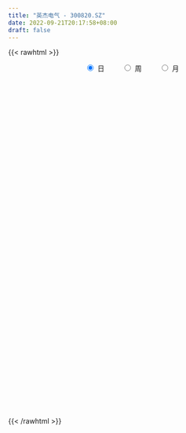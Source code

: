```yaml
---
title: "英杰电气 - 300820.SZ"
date: 2022-09-21T20:17:58+08:00
draft: false
---
```

{{< rawhtml >}}
    <div style="text-align: center">
        <label style="padding: 1rem;"><input style="margin-right: .5rem" type="radio" name="period" value="D" checked onclick="period_change(this)">日</label>
        <label style="padding: 1rem;"><input style="margin-right: .5rem" type="radio" name="period" value="W" onclick="period_change(this)">周</label>
        <label style="padding: 1rem;"><input style="margin-right: .5rem" type="radio" name="period" value="M" onclick="period_change(this)">月</label>
    </div>
    <div id="chart" style="height: 700px;"></div> 
    <script type="text/javascript">
        const D_v = [42397.54,56001.04,32468.0,33129.5,30932.23,22164.49,28619.79,25545.5,13118.07,13555.0,11195.0,29497.0,23195.5,14439.13,12225.5,12562.5,12390.56,13325.0,8612.5,6862.0,6299.5,11462.0,18413.8,26319.69,26952.18,60212.99,74915.35,35826.8,32101.0,28141.5,26843.0,62420.01,57124.49,85332.89,68230.4,43402.5,37726.5,32091.0,38405.96,41616.11,71671.41,81206.53,51210.29,39889.22,29030.0,30367.0,21993.5,23741.02,21369.5,18164.5,16641.5,13597.5,21249.0,17859.94,12138.29,21449.5,22558.5,14994.0,10345.0,12755.8,9080.5,9260.5,9478.0,17654.5,10825.72,14000.5,14320.5,10995.5,10247.0,11368.5,13366.0,12486.15,10373.45,10356.0,14413.5,20590.0,16975.0,22916.5,18643.0,13839.5,11492.5,14226.65,13317.15,29235.0,14692.5,26009.0,24220.5,24657.56,13807.5,24186.0,16948.5,14674.99,12908.99,10827.5,17354.0,11950.5,12696.0,10441.5,6899.0,7261.0,7788.0,9453.0,6291.3,6095.5,15019.0,12469.0,7319.5,5925.0,7469.5,11496.5,8350.0,7659.5,10005.5,6903.67,8196.5,6476.5,5204.5,14645.0,8737.0,5838.0,6727.0,6484.0,5805.5,7497.0,4946.74,5420.65,7679.0,6894.0,11083.5,10848.7,27864.1,68988.33,48535.13,33609.59,23466.44,31764.5,18580.5,14236.0,20389.5,33502.25,21491.5,14198.0,19106.5,20950.5,13954.75,13287.5,9490.0,12010.0,6435.0,6148.0,7434.5,8266.61,16798.89,10654.5,16829.11,34503.22,21548.81,13183.7,16350.0,9226.11,10858.0,4998.5,6457.0,9493.5,4922.5,4252.0,6785.5,10796.24,8439.74,5561.0,14077.5,22694.53,17132.89,9528.5,9606.5,7710.5,10888.64,10370.89,11625.11,18723.62,11507.88,8321.5,10920.0,7730.0,12112.0,9227.5,7557.5,10457.24,7711.0,6601.0,5352.57,27426.82,59451.15,49576.72,71097.22,45896.47,45752.62,44612.39,72807.99,46413.09,41302.37,45922.71,33795.12,76374.03,84039.61,50917.78,36860.38,44333.73,54745.29,48020.35,38618.28,45076.69,30291.79,22683.5,45615.5,31735.66,55427.48,52594.45,35777.0,31454.52,40222.81,35393.91,30252.91,28349.22,28780.87,16129.37,25893.99,27384.0,36160.55,34563.06,29233.96,27217.77,16577.27,17655.2,17386.12,24841.63,18402.5,41900.73,36914.18,35976.0,55159.76,60294.74,51637.56,30637.82,46472.97,37226.84,36952.35,34937.34,30804.15,28091.0,17418.66,21479.65,22771.0,17521.5,32761.79,32316.53,22826.82,24366.03,16064.16,29694.92,22839.23,19855.39,21328.38,17445.79,14288.19,20587.08,15508.5,17741.0,31871.2,14607.5,17003.5,13659.17,25140.45,21147.9,11807.25,17332.55,38528.35,34391.19,74619.25,74747.77,55605.91,41117.93,38640.75,37530.31,35397.32,33354.84,39189.54,25528.51,33997.91,26546.57,36828.75,59582.32,44045.0,29209.5,25417.0,25149.0,15100.5,20263.48,13399.49,34559.67,25584.88,15809.5,15037.0,11236.5,19795.0,14020.97,14712.02,12145.5,10569.5,15124.0,10395.47,9471.5,12794.0,7771.61,7387.5,9076.6,8794.0,9942.0,16964.0,11737.5,8211.96,7270.0,15112.99,9740.46,12569.0,12406.0,10034.5,13897.0,15628.0,15018.03,8567.0,9402.5,10030.69,13195.0,18167.74,7144.0,21478.65,18110.21,11567.5,16829.58,9244.0,10252.5,9983.5,9318.0,11361.5,12698.41,6825.36,10053.38,17483.0,9377.0,10136.91,13829.5,18283.89,13971.07,7188.31,9243.5,11164.64,12807.05,11823.11,14417.0,12823.04,7780.0,9024.5,6773.8,6601.5,9321.79,9479.5,7469.5,9942.0,8366.5,10660.5,17468.5,34615.0,16070.9,33881.67,23587.6,16662.71,14226.01,12292.09,10789.26,9744.81,29851.67,22288.77,15591.02,11347.27,10297.71,12911.94,9908.44,10379.94,10514.94,18590.94,18583.79,24819.0,14056.0,11850.99,12781.0,15454.8,16924.57,28100.13,23772.6,27835.0,19830.24,15187.41,18294.98,14596.82,17190.31,18461.12,12379.87,12493.35,7175.08,10300.6,7886.83,11668.21,9205.0,7753.03,10496.37,22136.98,29925.29,13159.9,17796.12,19985.17,13438.03,25648.62,29170.75,24191.57,21176.54,16444.59,15791.49,20784.83,18176.05,21537.75,20675.61,16534.69,19934.65,21018.39,13684.5,20029.25,17522.27,20565.5,27147.65,18341.0,20484.5,25536.0,24672.0,15633.04,26586.58,38001.08,35336.0,25378.0,18438.61,24375.25,30615.61,26519.73,20172.0,23048.53,19971.79,17597.73,16914.56,18803.25,14853.68,20362.5,19256.0,31035.0,26693.0,19859.0,21040.5,15105.5,18362.25,28508.7,59870.56,43548.8,32510.3,19489.06,24763.84,22238.2,35262.4,30453.77,38997.17,33551.5,27615.18,28902.22,29451.77,26893.02,51090.54,28825.5,35827.83,25515.73,26784.49,31603.63,26276.33,32085.35,33733.0,21070.95,27511.91,30556.75,38968.11,27912.47,27859.87,20974.39,19421.67]
const D_histogram = [0.0,0.1365698006,0.0194165697,0.0964998609,0.0728096548,-0.0072239056,-0.3404459028,-0.768806973,-0.9135033901,-0.8943495496,-0.8569788838,-0.560583533,-0.3726433872,-0.2253075977,-0.1859367394,-0.2414033718,-0.1428943325,-0.193945416,-0.2143661027,-0.2689123711,-0.2513926759,-0.1565018588,0.0856506598,0.369562288,0.5139507833,0.9865358649,1.25681455,1.228181592,1.0038783768,0.9095484375,0.6340736345,0.8872985678,0.8631011774,1.2527209944,1.1809066355,1.0206966644,0.6362937346,0.2755760698,0.2185720872,0.2293374087,0.4563525735,0.5277233066,0.2611077858,0.2146742123,0.0299462421,-0.3377838067,-0.4951206855,-0.4958946227,-0.5952018839,-0.7165203023,-0.7204739896,-0.7192158027,-0.579100538,-0.5819775334,-0.5319650088,-0.6869751739,-0.9461198817,-1.1099268144,-1.1926502725,-1.1287908353,-1.0019107258,-0.8954195551,-0.7950385509,-0.5577094449,-0.3873891867,-0.4381456462,-0.342373452,-0.3153534111,-0.1764084691,-0.0092925354,0.0742055037,0.1071289983,0.0444801416,0.1063533293,0.127278655,0.2526160076,0.2339486475,0.3883960558,0.4336830649,0.3452848454,0.2260819224,0.1367007472,0.165473525,-0.066072581,-0.1664188239,-0.5177637111,-0.8862161337,-1.2134239986,-1.3506342379,-1.2723326441,-1.1105731583,-0.8877742986,-0.7104016992,-0.528975287,-0.2626919715,-0.0874084871,-0.0426072025,-0.0684393705,-0.0400302171,-0.0224176834,-0.000957266,0.0109431187,0.0787439914,0.1159453657,-0.0418308988,-0.2202753471,-0.330980201,-0.4143674928,-0.3904394462,-0.2096297758,0.0011592768,0.2139426829,0.3780434364,0.4472835854,0.5334662455,0.5339133459,0.5361804448,0.7156604803,0.7596871967,0.77603992,0.6990308186,0.6833725473,0.6231062896,0.4772692543,0.3194550538,0.2688922519,0.2524905595,0.1939670516,0.2495143685,0.3392551309,0.8610412603,1.1756715008,1.454244678,1.3361976384,1.1724487746,0.8091917021,0.5537886777,0.3481186312,0.2263662175,0.2536993613,0.2403627993,0.1474415286,0.1706318313,0.1954327867,0.0829279295,-0.086954511,-0.1701009623,-0.346022647,-0.4181972498,-0.4410301758,-0.3962730196,-0.3003839409,-0.1889137479,-0.1886004651,-0.0437555704,0.1267497602,0.1834961107,0.1406586853,-0.0207449766,-0.1496761276,-0.3085901092,-0.3643056103,-0.3388237457,-0.4097931256,-0.4280719149,-0.3903315669,-0.2777249709,-0.1317599899,-0.064135473,-0.0419921096,0.0654512597,0.2524863163,0.3048055244,0.3324295628,0.2919534209,0.2498167622,0.2733728313,0.1990379321,0.2276104938,0.2408093174,0.1697411089,0.0759980148,0.0768064866,0.0734811221,0.1147966631,0.0731747565,0.0505074506,-0.0759926628,-0.2122671961,-0.2640776474,-0.266011539,0.0716250423,0.5008504865,0.7736631708,1.431428872,1.5307490794,1.5719322507,1.6079488575,1.5987982027,1.3979909551,1.1303461297,1.0205250102,0.8381953547,1.1847672134,1.5924490354,1.7875180004,1.7967347948,1.9337736564,1.4264943437,0.8392912291,0.3291418692,0.0604832807,-0.2228337092,-0.3595796128,-0.1769368346,-0.2793583519,0.384949184,0.7519267303,0.5452788465,0.353720716,0.5918418981,0.7006256031,0.4287586937,-0.2222187313,-0.4571521501,-0.7025864864,-0.977149429,-1.218887915,-1.5841464041,-1.8789841734,-1.8080875818,-1.6562464542,-1.6167616845,-1.7462783654,-1.7092998598,-1.5691989142,-1.5903160925,-0.8800349183,-0.5321512032,-0.4105660078,0.1323571104,0.84423371,1.5359731286,1.6762739045,1.4648736695,1.8148855228,1.5740441935,0.8583098299,0.3399726083,-0.2835133368,-0.7685427779,-1.0534588094,-1.4572632392,-1.6354028131,-1.5869202823,-1.9339411114,-2.1520685018,-2.1856381849,-2.1708178727,-1.7673087869,-1.7186805843,-1.4329059678,-1.1978314001,-0.8828739768,-0.6618957248,-0.7141137719,-0.6830357583,-0.5366422846,0.0246602351,0.3104650214,0.5553219973,0.6295859696,0.892178755,0.7809336162,0.5913118971,0.5813287605,0.8969271477,1.1599653731,2.3047269283,3.2712541199,3.7271583382,3.8063690569,3.6934454667,3.3893124456,2.8459159567,2.29325394,1.7049222989,1.186921276,0.7272405317,0.3048554985,0.0319549571,-1.2000498744,-1.6186929252,-1.9282032745,-1.834070469,-1.4589783848,-1.1972637089,-1.0105825626,-0.8471431359,-0.2230847611,-0.1128042716,-0.1507461535,-0.3488196426,-0.614384145,-0.9254361938,-1.1125667428,-1.4623981878,-1.4145412568,-1.4230304563,-1.0419513454,-0.7336051869,-0.4764041415,-0.2387680556,-0.1561341938,-0.2684406311,-0.6298116691,-0.9156759713,-1.1722413395,-1.1122472737,-1.2558629445,-1.1440111605,-1.085891638,-1.0920165128,-1.0500828592,-0.8406239539,-0.7605040496,-0.99940518,-0.8280422726,-1.0020484687,-1.0377807332,-1.071951849,-1.0115652361,-1.0248742392,-0.769272275,-0.5271610387,-0.4734745262,-0.5485586446,-0.8459480169,-0.9677659732,-0.7131241726,-0.6088577658,-0.3553093144,-0.2159574278,-0.0650116752,-0.0364555008,-0.0860246154,-0.0802964997,-0.108311317,-0.3382786231,-0.376951132,-0.235401446,0.1443268436,0.6218352779,0.8942269269,1.0217380044,1.0781456062,1.2951709259,1.2641349787,1.3877949709,1.5898353814,1.655756932,1.5927562284,1.3363028524,1.0474908209,0.7154116798,0.3547603528,0.1270386418,0.1129834952,0.0278368159,-0.2984942157,-0.5973872736,-0.4108618235,0.2095573388,0.4186296583,0.9489152548,1.3027636254,1.3387965812,1.3072584974,1.112064759,0.7332860318,0.5077899321,1.1803709673,1.2776847143,1.1653246033,0.952220668,0.6396628708,0.3205394997,-0.2234641785,-0.3873573968,-0.7189833151,-1.2311678955,-1.6979558238,-1.5131696039,-1.4405976808,-1.4892963859,-1.6444339655,-1.7822908436,-2.2560447199,-2.295153105,-1.7163192539,-1.0382551907,-0.4224336571,0.0273293983,0.5586925422,0.9837992291,1.3592608364,1.700608997,1.8105433353,1.7349099603,1.603603734,1.6888819074,1.6086681834,1.6492658,1.5382511264,1.3791947583,0.882514768,-1.2370150709,-2.4543853818,-3.1441026492,-3.3857465566,-3.2106526169,-2.9983019251,-2.5097122752,-1.8346887478,-1.1410248467,-0.6143059988,-0.3103338568,-0.0297380554,0.3728122552,0.557347798,0.5400469274,0.7258522889,0.924819675,1.1048206501,1.0446379076,0.9693418724,0.9871428433,0.9516221311,0.875353593,0.722579461,0.4012177215,0.2683654071,0.2351309382,0.079831898,0.0506281033,0.0482670474,0.4845790181,0.6645156679,0.6517542622,0.5473912447,0.5755467797,0.7414105263,0.771327792,0.7076046995,0.477789135,0.3615975912,0.259987047,0.151827968,-0.1248667604,-0.1643841854,0.041014728,0.045084418,0.1734521738,0.0937197757,-0.0735508946,-0.228040365,-0.377387663,-0.2933754785,0.0608018409,0.7270669823,1.1739201255,1.286756535,1.0492873132,1.1651820942,1.2264314932,1.4031392451,1.6327327622,1.826110215,1.670420524,1.8165814948,1.7068123189,0.9202957661,0.3199081167,0.7533539856,0.8320228941,0.3766175647,0.2597815561,0.2304988465,0.6144814604,0.6775566837,0.6935485583,0.9118212704,0.6690002769,0.4234331033,0.14338026,-0.3634662563,-0.7699989811,-0.8372347388,-0.7176435492,-0.9980422018]
const D_fast = [0.0,0.1707122507,0.0584131622,0.1596214187,0.1541336263,0.0722940894,-0.3460393835,-0.9666021969,-1.3396744616,-1.5441080084,-1.7209820635,-1.564732596,-1.469953297,-1.378944407,-1.3860577335,-1.5018752088,-1.4390897527,-1.5386271902,-1.6126394025,-1.7344137638,-1.7797422375,-1.7239768852,-1.4604117016,-1.0841095013,-0.8112333102,-0.0920142624,0.4924680601,0.7708805002,0.7975468791,0.9306040492,0.8136476548,1.2886972301,1.480275134,2.1830751997,2.4064874996,2.5014516947,2.2761221985,1.9842985512,1.9819375904,2.050037264,2.3911405722,2.5944421319,2.3931035576,2.4003385371,2.2230971275,1.7709211271,1.4898040768,1.3650564839,1.1169487517,0.8165002579,0.6324280731,0.4538823093,0.4492224395,0.3008510608,0.2178723331,-0.1088816254,-0.6045563037,-1.0458449399,-1.4267309661,-1.6450692378,-1.7686668097,-1.8860305278,-1.9844091613,-1.8865074165,-1.813034455,-1.9733273261,-1.9631484949,-2.0149668067,-1.920123982,-1.7553311822,-1.6532817672,-1.593576023,-1.6451048443,-1.5566433243,-1.5038983348,-1.3154069803,-1.2755871785,-1.0240407563,-0.870332981,-0.8724099891,-0.9350924315,-0.99029842,-0.9201572608,-1.1682215121,-1.3101724609,-1.790958276,-2.3809647319,-3.0115285965,-3.4863973953,-3.7261789624,-3.8420627662,-3.8412074812,-3.8414353066,-3.7922527162,-3.5916423935,-3.4382110309,-3.404061547,-3.4470035576,-3.4286019585,-3.4165938456,-3.3953727447,-3.3807365803,-3.2932497098,-3.227061994,-3.3952959832,-3.6288092684,-3.8222591725,-4.0092383375,-4.0829201525,-3.954517926,-3.7434390542,-3.4771699774,-3.2185583648,-3.0374973194,-2.8179480979,-2.6840226611,-2.547710451,-2.1893152954,-1.9553667799,-1.7450040765,-1.6472554732,-1.4920706077,-1.3965602931,-1.4230800148,-1.5010304518,-1.4843701907,-1.4376492433,-1.4476809883,-1.3297550792,-1.1552005341,-0.4181540896,0.1903940261,0.8325283728,1.0485307428,1.1778940726,1.0169349257,0.8999790706,0.781338682,0.7161778227,0.8069358067,0.8536899446,0.7976290561,0.8634773166,0.9371364687,0.8453635939,0.6537425256,0.5280708337,0.2656434872,0.088919572,-0.044170898,-0.0984819967,-0.0776889031,-0.0134471472,-0.0602839806,0.0736220215,0.2758147921,0.3784351704,0.3707624163,0.2041725102,0.0378223273,-0.1982391816,-0.3450310853,-0.4042551571,-0.5776728183,-0.7029695864,-0.7628121301,-0.7196367769,-0.6066117933,-0.5550211447,-0.5433758086,-0.4195696245,-0.1694129887,-0.0408923996,0.0698390295,0.1023512428,0.1226687747,0.2145680516,0.1899926354,0.2754678206,0.3488689735,0.3202360423,0.2454924518,0.2655025453,0.2805474613,0.3505621681,0.3272339506,0.3171935073,0.1716952283,-0.017646104,-0.1354759672,-0.2039127435,0.1516300983,0.7060681641,1.1722966412,2.1879195603,2.6699270376,3.1040932715,3.5420970927,3.9326459886,4.0813364798,4.0962781868,4.2415883198,4.268807503,4.911571165,5.7173652459,6.359313711,6.8177142041,7.4381964798,7.287540753,6.9101604457,6.4822965531,6.2287587848,5.8897333676,5.6630925608,5.8015011303,5.6292400251,6.389784857,6.9447440858,6.8744159137,6.7712879622,7.1573696189,7.4413097246,7.2766324886,6.5701003807,6.2208789244,5.7997979666,5.2809476667,4.7344872019,3.9731921118,3.2086082992,2.8274829953,2.5652625094,2.200556858,1.6344705857,1.2441241263,0.9919253434,0.573229142,1.0635015865,1.2783475008,1.2972911943,1.8733035902,2.7962386172,3.871971318,4.43134057,4.5861587523,5.3898919864,5.5425617055,5.0414047993,4.6080607298,3.9136964505,3.2365313149,2.6882505811,1.9201303415,1.3331400643,0.9848925246,0.1543864176,-0.6017580983,-1.1817373276,-1.7096214835,-1.7479395945,-2.128981538,-2.2014334134,-2.2658166958,-2.1715777666,-2.1160734458,-2.3468199359,-2.4865008619,-2.4742679593,-1.9068003808,-1.5433793392,-1.159691864,-0.9280313992,-0.4423939251,-0.3584056599,-0.4001994047,-0.2648503512,0.2749798229,0.8280093916,2.5489526788,4.3332934004,5.7209872033,6.7517901862,7.5622279627,8.105423053,8.2735055533,8.2941570216,8.1320559552,7.9107852513,7.6329146399,7.2867434813,7.0218316792,5.4898143792,4.666498097,3.874936929,3.5105521173,3.5208996054,3.4832983541,3.4173338597,3.3689875025,3.9372746869,4.0193541085,3.9437256883,3.6584472886,3.2392867499,2.6968756526,2.2316034179,1.5161724259,1.2103940427,0.8461472292,0.9667385037,1.0916833654,1.2297833755,1.4077274474,1.4513277608,1.2719111658,0.7530872105,0.2383039155,-0.3113217876,-0.5293895403,-0.9869709472,-1.1611219532,-1.3744753403,-1.6536043433,-1.8741914045,-1.8748884877,-1.9848945957,-2.4736470212,-2.5092946819,-2.9338129952,-3.228990443,-3.531149521,-3.7236542172,-3.9931817801,-3.9298978846,-3.819576908,-3.884259027,-4.0964828066,-4.6053591831,-4.9691186328,-4.8927578752,-4.9407059099,-4.7759847872,-4.6906222575,-4.5559294236,-4.5364871244,-4.6075623929,-4.6219084022,-4.6770010487,-4.9915380106,-5.1244483025,-5.0417489779,-4.6259389774,-3.9929717237,-3.4970233429,-3.1140777643,-2.788133761,-2.2473157098,-1.9623179123,-1.4917091774,-0.8922099215,-0.4123491379,-0.0771607845,0.0004615526,-0.0264777736,-0.1797039948,-0.4516652336,-0.6476272842,-0.633436557,-0.7116240322,-1.1125786179,-1.5608184941,-1.4770084998,-0.8042000029,-0.4904702688,0.2770441413,0.9565834183,1.3273155195,1.62259206,1.7054145113,1.5099572921,1.4114086755,2.3790824525,2.795817378,2.9747884179,2.9997396495,2.84709757,2.6081090739,2.008239351,1.7475067835,1.2361350365,0.4161584822,-0.4751184021,-0.6686245831,-0.9562020802,-1.3772248818,-1.9434709528,-2.5269005417,-3.5646655981,-4.1775622594,-4.0278082218,-3.6093079562,-3.099094837,-2.642499432,-1.9714631525,-1.3004066583,-0.585129842,0.1813705679,0.7439407401,1.1020348552,1.3716295624,1.8791282126,2.2010815344,2.653995601,2.927543709,3.1132860305,2.8372347322,0.4084511255,-1.4225155308,-2.8982584605,-3.9863390071,-4.6139082216,-5.151133011,-5.2899714299,-5.0736200895,-4.6652124,-4.2920700519,-4.065681374,-3.7925200865,-3.2967667121,-2.9728942198,-2.8551833586,-2.4879149248,-2.05774262,-1.6015364824,-1.400559748,-1.2335203151,-0.9689336333,-0.7665488127,-0.6239789526,-0.5961082194,-0.8171655285,-0.8829264911,-0.8573782255,-0.9927192911,-1.0092660601,-0.9995603541,-0.4421036289,-0.0960380621,0.0541390978,0.0866238915,0.2586661213,0.6098824995,0.8326317132,0.9458097955,0.8354415148,0.8096493688,0.7730355863,0.7028334994,0.3949220809,0.3143086096,0.5299612049,0.5453019995,0.7170327986,0.6607303444,0.4750719505,0.2635723888,0.0198781751,0.03054649,0.3999242696,1.2479561565,1.9882893311,2.4228148744,2.4476674809,2.8548577854,3.2227150578,3.7502076209,4.3879843286,5.0378893351,5.2998047751,5.9001111196,6.2170450234,5.6606024122,5.1401917919,5.7619761573,6.0486507893,5.687399851,5.6355092315,5.6638512336,6.2014542126,6.4339186068,6.623297621,7.0695256507,6.9939547264,6.8542458286,6.6100380503,6.0123249699,5.4132924998,5.1367480575,5.0769283598,4.5470191566]
const D_slow = [0.0,0.0341424501,0.0389965926,0.0631215578,0.0813239715,0.0795179951,-0.0055934806,-0.1977952239,-0.4261710714,-0.6497584588,-0.8640031798,-1.004149063,-1.0973099098,-1.1536368093,-1.2001209941,-1.260471837,-1.2961954202,-1.3446817742,-1.3982732998,-1.4655013926,-1.5283495616,-1.5674750263,-1.5460623614,-1.4536717894,-1.3251840935,-1.0785501273,-0.7643464898,-0.4573010918,-0.2063314976,0.0210556117,0.1795740204,0.4013986623,0.6171739566,0.9303542053,1.2255808641,1.4807550302,1.6398284639,1.7087224813,1.7633655032,1.8206998553,1.9347879987,2.0667188253,2.1319957718,2.1856643249,2.1931508854,2.1087049337,1.9849247623,1.8609511067,1.7121506357,1.5330205601,1.3529020627,1.173098112,1.0283229775,0.8828285942,0.749837342,0.5780935485,0.3415635781,0.0640818745,-0.2340806937,-0.5162784025,-0.7667560839,-0.9906109727,-1.1893706104,-1.3287979716,-1.4256452683,-1.5351816799,-1.6207750429,-1.6996133957,-1.7437155129,-1.7460386468,-1.7274872709,-1.7007050213,-1.6895849859,-1.6629966536,-1.6311769898,-1.5680229879,-1.509535826,-1.4124368121,-1.3040160458,-1.2176948345,-1.1611743539,-1.1269991671,-1.0856307859,-1.1021489311,-1.1437536371,-1.2731945648,-1.4947485983,-1.7981045979,-2.1357631574,-2.4538463184,-2.731489608,-2.9534331826,-3.1310336074,-3.2632774292,-3.328950422,-3.3508025438,-3.3614543444,-3.3785641871,-3.3885717414,-3.3941761622,-3.3944154787,-3.391679699,-3.3719937012,-3.3430073598,-3.3534650844,-3.4085339212,-3.4912789715,-3.5948708447,-3.6924807062,-3.7448881502,-3.744598331,-3.6911126603,-3.5966018012,-3.4847809048,-3.3514143434,-3.217936007,-3.0838908958,-2.9049757757,-2.7150539765,-2.5210439965,-2.3462862919,-2.175443155,-2.0196665827,-1.9003492691,-1.8204855056,-1.7532624426,-1.6901398028,-1.6416480399,-1.5792694477,-1.494455665,-1.2791953499,-0.9852774747,-0.6217163052,-0.2876668956,0.005445298,0.2077432236,0.346190393,0.4332200508,0.4898116051,0.5532364455,0.6133271453,0.6501875275,0.6928454853,0.741703682,0.7624356643,0.7406970366,0.698171796,0.6116661343,0.5071168218,0.3968592779,0.297791023,0.2226950377,0.1754666008,0.1283164845,0.1173775919,0.1490650319,0.1949390596,0.230103731,0.2249174868,0.1874984549,0.1103509276,0.019274525,-0.0654314114,-0.1678796928,-0.2748976715,-0.3724805632,-0.441911806,-0.4748518034,-0.4908856717,-0.5013836991,-0.4850208841,-0.4218993051,-0.345697924,-0.2625905333,-0.189602178,-0.1271479875,-0.0588047797,-0.0090452967,0.0478573268,0.1080596561,0.1504949334,0.1694944371,0.1886960587,0.2070663392,0.235765505,0.2540591941,0.2666860568,0.2476878911,0.1946210921,0.1286016802,0.0620987955,0.080005056,0.2052176776,0.3986334703,0.7564906883,1.1391779582,1.5321610209,1.9341482352,2.3338477859,2.6833455247,2.9659320571,3.2210633097,3.4306121483,3.7268039517,4.1249162105,4.5717957106,5.0209794093,5.5044228234,5.8610464093,6.0708692166,6.1531546839,6.1682755041,6.1125670768,6.0226721736,5.9784379649,5.908598377,6.004835673,6.1928173555,6.3291370672,6.4175672462,6.5655277207,6.7406841215,6.8478737949,6.7923191121,6.6780310745,6.502384453,6.2580970957,5.9533751169,5.5573385159,5.0875924726,4.6355705771,4.2215089636,3.8173185425,3.3807489511,2.9534239862,2.5611242576,2.1635452345,1.9435365049,1.8104987041,1.7078572021,1.7409464797,1.9520049072,2.3359981894,2.7550666655,3.1212850829,3.5750064636,3.968517512,4.1830949694,4.2680881215,4.1972097873,4.0050740928,3.7417093905,3.3773935807,2.9685428774,2.5718128068,2.088327529,1.5503104035,1.0039008573,0.4611963891,0.0193691924,-0.4103009537,-0.7685274456,-1.0679852956,-1.2887037898,-1.454177721,-1.632706164,-1.8034651036,-1.9376256747,-1.9314606159,-1.8538443606,-1.7150138613,-1.5576173689,-1.3345726801,-1.1393392761,-0.9915113018,-0.8461791117,-0.6219473248,-0.3319559815,0.2442257506,1.0620392805,1.9938288651,2.9454211293,3.868782496,4.7161106074,5.4275895966,6.0009030816,6.4271336563,6.7238639753,6.9056741082,6.9818879829,6.9898767221,6.6898642535,6.2851910222,5.8031402036,5.3446225863,4.9798779901,4.6805620629,4.4279164223,4.2161306383,4.160359448,4.1321583801,4.0944718418,4.0072669311,3.8536708949,3.6223118464,3.3441701607,2.9785706138,2.6249352996,2.2691776855,2.0086898491,1.8252885524,1.706187517,1.6464955031,1.6074619546,1.5403517969,1.3828988796,1.1539798868,0.8609195519,0.5828577335,0.2688919973,-0.0171107928,-0.2885837023,-0.5615878305,-0.8241085453,-1.0342645338,-1.2243905461,-1.4742418412,-1.6812524093,-1.9317645265,-2.1912097098,-2.459197672,-2.7120889811,-2.9683075409,-3.1606256096,-3.2924158693,-3.4107845008,-3.547924162,-3.7594111662,-4.0013526595,-4.1796337027,-4.3318481441,-4.4206754727,-4.4746648297,-4.4909177485,-4.5000316237,-4.5215377775,-4.5416119024,-4.5686897317,-4.6532593875,-4.7474971705,-4.806347532,-4.7702658211,-4.6148070016,-4.3912502699,-4.1358157688,-3.8662793672,-3.5424866357,-3.2264528911,-2.8795041483,-2.482045303,-2.06810607,-1.6699170129,-1.3358412998,-1.0739685945,-0.8951156746,-0.8064255864,-0.7746659259,-0.7464200522,-0.7394608482,-0.8140844021,-0.9634312205,-1.0661466764,-1.0137573417,-0.9090999271,-0.6718711134,-0.3461802071,-0.0114810618,0.3153335626,0.5933497523,0.7766712603,0.9036187433,1.1987114852,1.5181326637,1.8094638146,2.0475189816,2.2074346992,2.2875695742,2.2317035296,2.1348641804,1.9551183516,1.6473263777,1.2228374218,0.8445450208,0.4843956006,0.1120715041,-0.2990369873,-0.7446096982,-1.3086208782,-1.8824091544,-2.3114889679,-2.5710527656,-2.6766611798,-2.6698288303,-2.5301556947,-2.2842058875,-1.9443906784,-1.5192384291,-1.0666025953,-0.6328751052,-0.2319741717,0.1902463052,0.592413351,1.004729801,1.3892925826,1.7340912722,1.9547199642,1.6454661965,1.031869851,0.2458441887,-0.6005924505,-1.4032556047,-2.1528310859,-2.7802591547,-3.2389313417,-3.5241875534,-3.6777640531,-3.7553475173,-3.7627820311,-3.6695789673,-3.5302420178,-3.395230286,-3.2137672137,-2.982562295,-2.7063571325,-2.4451976556,-2.2028621875,-1.9560764766,-1.7181709439,-1.4993325456,-1.3186876803,-1.21838325,-1.1512918982,-1.0925091636,-1.0725511891,-1.0598941633,-1.0478274015,-0.926682647,-0.76055373,-0.5976151644,-0.4607673533,-0.3168806583,-0.1315280268,0.0613039212,0.2382050961,0.3576523798,0.4480517776,0.5130485394,0.5510055314,0.5197888413,0.4786927949,0.4889464769,0.5002175814,0.5435806249,0.5670105688,0.5486228451,0.4916127539,0.3972658381,0.3239219685,0.3391224287,0.5208891743,0.8143692056,1.1360583394,1.3983801677,1.6896756912,1.9962835646,2.3470683758,2.7552515664,3.2117791201,3.6293842511,4.0835296248,4.5102327045,4.7403066461,4.8202836752,5.0086221716,5.2166278952,5.3107822863,5.3757276754,5.433352387,5.5869727521,5.7563619231,5.9297490626,6.1577043802,6.3249544495,6.4308127253,6.4666577903,6.3757912262,6.183291481,5.9739827963,5.794571909,5.5450613585]
const D_data = [['2020-09-01', 54.55, 60.08, 54.5, 62.12],['2020-09-02', 60.0, 62.22, 59.06, 64.89],['2020-09-03', 61.68, 59.16, 59.02, 61.68],['2020-09-04', 58.18, 61.54, 58.01, 61.84],['2020-09-07', 62.16, 60.5, 60.45, 62.57],['2020-09-08', 59.67, 59.55, 58.5, 60.26],['2020-09-09', 58.55, 55.12, 54.77, 58.99],['2020-09-10', 55.57, 51.4, 50.5, 55.96],['2020-09-11', 51.0, 52.68, 50.0, 53.14],['2020-09-14', 52.66, 53.59, 52.33, 53.78],['2020-09-15', 53.67, 53.16, 52.5, 54.37],['2020-09-16', 53.16, 56.61, 52.11, 58.0],['2020-09-17', 56.04, 56.04, 55.35, 57.96],['2020-09-18', 55.6, 56.04, 55.17, 56.89],['2020-09-21', 56.15, 54.86, 54.5, 56.6],['2020-09-22', 54.49, 53.28, 52.94, 55.0],['2020-09-23', 53.71, 54.99, 53.12, 55.2],['2020-09-24', 54.58, 52.92, 52.9, 55.7],['2020-09-25', 53.3, 52.75, 52.4, 53.5],['2020-09-28', 52.75, 51.72, 51.56, 52.75],['2020-09-29', 52.3, 52.1, 51.21, 53.18],['2020-09-30', 51.99, 52.99, 51.96, 54.89],['2020-10-09', 55.09, 55.5, 55.03, 56.84],['2020-10-12', 56.37, 57.42, 55.5, 57.99],['2020-10-13', 57.06, 56.99, 56.66, 59.66],['2020-10-14', 57.0, 63.21, 57.0, 68.16],['2020-10-15', 61.7, 63.46, 61.15, 67.99],['2020-10-16', 62.03, 61.28, 60.63, 63.92],['2020-10-19', 61.8, 58.99, 58.51, 61.82],['2020-10-20', 59.4, 60.51, 58.12, 60.89],['2020-10-21', 60.3, 57.87, 57.8, 61.0],['2020-10-22', 58.0, 65.09, 57.4, 67.2],['2020-10-23', 64.1, 63.01, 62.0, 67.0],['2020-10-26', 64.5, 70.15, 63.23, 72.36],['2020-10-27', 68.0, 66.36, 64.24, 68.22],['2020-10-28', 65.11, 65.7, 62.8, 65.93],['2020-10-29', 64.0, 62.3, 62.25, 64.33],['2020-10-30', 62.26, 61.18, 61.1, 64.99],['2020-11-02', 60.78, 64.3, 58.96, 65.88],['2020-11-03', 64.0, 65.46, 63.5, 66.97],['2020-11-04', 65.94, 69.36, 64.45, 71.58],['2020-11-05', 69.93, 68.9, 67.5, 73.8],['2020-11-06', 70.25, 64.75, 64.53, 70.86],['2020-11-09', 64.11, 67.16, 64.1, 68.03],['2020-11-10', 67.58, 65.21, 64.23, 67.65],['2020-11-11', 66.0, 61.6, 61.47, 66.07],['2020-11-12', 62.0, 62.77, 61.65, 64.08],['2020-11-13', 62.5, 64.18, 60.05, 64.49],['2020-11-16', 65.0, 62.49, 61.66, 65.02],['2020-11-17', 62.48, 61.32, 60.26, 62.48],['2020-11-18', 61.32, 62.08, 61.32, 63.8],['2020-11-19', 60.99, 61.74, 59.88, 62.35],['2020-11-20', 61.43, 63.5, 61.28, 64.26],['2020-11-23', 63.97, 61.75, 61.59, 64.0],['2020-11-24', 61.78, 62.21, 61.21, 63.39],['2020-11-25', 62.41, 58.96, 58.9, 62.41],['2020-11-26', 58.95, 55.94, 55.5, 58.95],['2020-11-27', 55.72, 55.19, 54.36, 56.59],['2020-11-30', 55.39, 54.6, 54.03, 55.63],['2020-12-01', 54.33, 55.4, 54.3, 55.87],['2020-12-02', 55.11, 55.76, 55.1, 55.8],['2020-12-03', 55.77, 55.25, 55.24, 56.33],['2020-12-04', 54.74, 54.9, 54.14, 55.5],['2020-12-07', 54.6, 56.81, 54.36, 58.2],['2020-12-08', 56.63, 56.5, 55.99, 57.12],['2020-12-09', 56.4, 53.51, 53.51, 56.9],['2020-12-10', 53.0, 54.93, 52.5, 56.2],['2020-12-11', 54.7, 53.9, 53.01, 55.58],['2020-12-14', 53.58, 55.31, 53.33, 56.3],['2020-12-15', 55.5, 56.17, 54.51, 56.34],['2020-12-16', 56.17, 55.58, 55.36, 57.35],['2020-12-17', 54.52, 55.09, 53.11, 55.5],['2020-12-18', 55.49, 53.63, 53.47, 55.49],['2020-12-21', 53.9, 55.01, 53.63, 55.63],['2020-12-22', 55.06, 54.58, 54.52, 56.78],['2020-12-23', 53.8, 56.21, 53.63, 56.99],['2020-12-24', 55.55, 54.67, 53.87, 56.72],['2020-12-25', 54.67, 57.25, 54.66, 58.2],['2020-12-28', 57.88, 56.56, 55.38, 57.88],['2020-12-29', 56.2, 54.9, 54.5, 56.68],['2020-12-30', 54.52, 54.01, 53.66, 55.26],['2020-12-31', 53.8, 53.8, 53.0, 54.46],['2021-01-04', 54.1, 55.08, 54.0, 55.38],['2021-01-05', 54.22, 51.15, 50.01, 54.9],['2021-01-06', 50.4, 51.64, 50.11, 51.66],['2021-01-07', 51.59, 46.82, 46.66, 51.59],['2021-01-08', 46.69, 43.89, 43.01, 46.69],['2021-01-11', 43.36, 41.44, 40.31, 43.71],['2021-01-12', 41.06, 41.25, 40.66, 42.84],['2021-01-13', 41.3, 42.41, 39.85, 43.66],['2021-01-14', 41.77, 42.78, 40.8, 43.7],['2021-01-15', 42.49, 43.38, 42.05, 43.98],['2021-01-18', 43.2, 42.82, 42.64, 43.79],['2021-01-19', 42.6, 42.89, 42.2, 43.6],['2021-01-20', 42.46, 44.38, 42.46, 45.64],['2021-01-21', 43.86, 43.82, 43.48, 44.75],['2021-01-22', 43.9, 42.25, 42.08, 44.16],['2021-01-25', 41.57, 40.89, 40.87, 42.57],['2021-01-26', 40.59, 41.05, 40.53, 42.08],['2021-01-27', 41.07, 40.53, 40.51, 41.2],['2021-01-28', 40.28, 40.19, 39.69, 41.49],['2021-01-29', 40.22, 39.68, 38.82, 40.8],['2021-02-01', 39.5, 40.15, 39.4, 40.3],['2021-02-02', 39.9, 39.65, 39.37, 40.56],['2021-02-03', 39.64, 36.43, 36.16, 39.64],['2021-02-04', 36.07, 34.67, 34.09, 36.8],['2021-02-05', 34.66, 34.02, 33.84, 35.75],['2021-02-08', 34.02, 33.03, 33.0, 34.3],['2021-02-09', 33.02, 33.37, 32.55, 33.59],['2021-02-10', 33.37, 35.12, 33.12, 35.88],['2021-02-18', 35.12, 35.94, 35.12, 36.49],['2021-02-19', 35.9, 36.67, 35.49, 36.86],['2021-02-22', 36.4, 36.8, 36.4, 38.25],['2021-02-23', 36.52, 36.07, 35.95, 37.14],['2021-02-24', 36.5, 36.61, 35.9, 37.72],['2021-02-25', 36.95, 35.73, 35.68, 36.95],['2021-02-26', 35.84, 35.74, 35.52, 36.34],['2021-03-01', 35.85, 38.53, 35.85, 38.87],['2021-03-02', 38.7, 37.63, 37.41, 38.75],['2021-03-03', 37.78, 37.69, 37.11, 37.88],['2021-03-04', 37.39, 36.6, 36.51, 37.84],['2021-03-05', 36.61, 37.35, 36.32, 37.91],['2021-03-08', 37.8, 36.81, 36.7, 38.2],['2021-03-09', 36.9, 35.34, 34.0, 36.97],['2021-03-10', 35.59, 34.42, 34.2, 35.66],['2021-03-11', 33.92, 35.18, 33.79, 35.48],['2021-03-12', 35.18, 35.39, 34.7, 36.24],['2021-03-15', 35.96, 34.6, 34.12, 36.2],['2021-03-16', 34.59, 35.97, 34.25, 36.49],['2021-03-17', 35.97, 36.81, 35.46, 37.18],['2021-03-18', 37.81, 44.17, 37.69, 44.17],['2021-03-19', 45.19, 44.5, 44.35, 49.92],['2021-03-22', 42.57, 46.6, 42.55, 48.4],['2021-03-23', 45.01, 43.12, 43.08, 45.6],['2021-03-24', 43.21, 42.77, 42.34, 44.85],['2021-03-25', 40.56, 39.65, 39.05, 41.6],['2021-03-26', 39.72, 39.91, 39.6, 40.65],['2021-03-29', 39.56, 39.7, 39.12, 40.1],['2021-03-30', 39.48, 40.16, 38.26, 40.5],['2021-03-31', 41.0, 42.04, 40.5, 44.16],['2021-04-01', 40.5, 41.85, 39.6, 41.89],['2021-04-02', 41.31, 40.81, 40.69, 41.6],['2021-04-06', 40.81, 42.3, 39.85, 42.88],['2021-04-07', 41.66, 42.7, 41.66, 44.16],['2021-04-08', 42.3, 40.96, 40.96, 42.5],['2021-04-09', 40.5, 39.58, 39.41, 41.24],['2021-04-12', 39.5, 39.98, 39.4, 40.58],['2021-04-13', 39.99, 38.0, 37.84, 40.48],['2021-04-14', 38.0, 38.4, 37.68, 38.9],['2021-04-15', 38.8, 38.48, 37.88, 38.8],['2021-04-16', 38.5, 39.1, 38.1, 39.23],['2021-04-19', 39.05, 39.88, 38.79, 40.16],['2021-04-20', 39.73, 40.47, 39.51, 42.08],['2021-04-21', 40.0, 39.25, 39.17, 40.25],['2021-04-22', 39.26, 41.38, 38.91, 41.38],['2021-04-23', 43.43, 42.61, 42.01, 44.89],['2021-04-26', 41.93, 41.95, 39.96, 42.52],['2021-04-27', 42.0, 40.9, 40.49, 42.0],['2021-04-28', 40.5, 38.94, 38.66, 41.49],['2021-04-29', 38.52, 38.52, 38.33, 39.66],['2021-04-30', 38.52, 37.2, 37.2, 38.99],['2021-05-06', 37.0, 37.65, 37.0, 37.92],['2021-05-07', 37.88, 38.3, 37.05, 38.45],['2021-05-10', 38.4, 36.65, 36.49, 38.4],['2021-05-11', 37.2, 36.7, 36.04, 37.2],['2021-05-12', 36.5, 37.08, 36.33, 37.17],['2021-05-13', 37.0, 38.1, 36.71, 38.17],['2021-05-14', 38.4, 38.99, 38.13, 39.4],['2021-05-17', 39.6, 38.44, 38.0, 39.93],['2021-05-18', 38.46, 38.0, 37.67, 38.46],['2021-05-19', 37.58, 39.36, 37.58, 40.8],['2021-05-20', 39.36, 41.22, 38.63, 42.15],['2021-05-21', 41.37, 40.35, 40.03, 42.9],['2021-05-24', 40.09, 40.47, 39.81, 40.98],['2021-05-25', 40.47, 39.8, 39.23, 40.47],['2021-05-26', 39.8, 39.75, 39.25, 40.27],['2021-05-27', 40.0, 40.72, 39.4, 40.98],['2021-05-28', 40.39, 39.54, 39.53, 41.37],['2021-05-31', 39.47, 40.88, 39.05, 40.88],['2021-06-01', 43.96, 41.0, 40.88, 43.96],['2021-06-02', 40.57, 39.97, 39.68, 41.1],['2021-06-03', 39.71, 39.36, 39.35, 40.19],['2021-06-04', 39.7, 40.38, 39.38, 40.76],['2021-06-07', 40.53, 40.41, 39.81, 40.69],['2021-06-08', 40.41, 41.18, 40.05, 41.33],['2021-06-09', 41.19, 40.25, 39.93, 41.45],['2021-06-10', 40.06, 40.4, 39.46, 40.68],['2021-06-11', 40.38, 38.72, 38.72, 40.38],['2021-06-15', 38.59, 37.8, 37.6, 38.9],['2021-06-16', 37.88, 38.18, 37.8, 38.84],['2021-06-17', 38.48, 38.46, 38.08, 38.87],['2021-06-18', 38.7, 43.56, 38.32, 43.69],['2021-06-21', 43.88, 47.04, 42.88, 48.7],['2021-06-22', 46.7, 47.54, 45.61, 49.5],['2021-06-23', 48.01, 55.86, 47.88, 57.0],['2021-06-24', 52.96, 52.24, 52.18, 54.54],['2021-06-25', 52.96, 53.33, 51.5, 56.5],['2021-06-28', 54.65, 55.0, 52.8, 56.3],['2021-06-29', 57.0, 56.1, 55.9, 60.72],['2021-06-30', 56.5, 54.69, 52.52, 57.21],['2021-07-01', 55.7, 54.0, 54.0, 59.19],['2021-07-02', 55.22, 56.26, 54.28, 58.5],['2021-07-05', 56.0, 55.78, 54.3, 58.3],['2021-07-06', 56.05, 64.18, 55.52, 65.0],['2021-07-07', 61.56, 68.67, 60.33, 74.08],['2021-07-08', 68.03, 69.62, 66.68, 73.6],['2021-07-09', 69.77, 69.97, 68.51, 72.4],['2021-07-12', 71.85, 74.22, 71.02, 75.84],['2021-07-13', 73.0, 67.3, 66.5, 73.0],['2021-07-14', 66.0, 65.09, 61.71, 67.37],['2021-07-15', 65.09, 64.42, 61.7, 65.81],['2021-07-16', 64.05, 66.37, 63.2, 68.81],['2021-07-19', 64.36, 65.5, 63.27, 68.33],['2021-07-20', 65.08, 66.83, 63.35, 67.34],['2021-07-21', 66.45, 71.6, 65.67, 73.44],['2021-07-22', 71.0, 68.91, 66.69, 72.0],['2021-07-23', 68.91, 80.94, 68.6, 82.5],['2021-07-26', 79.8, 81.34, 78.19, 87.49],['2021-07-27', 81.8, 76.0, 73.89, 85.26],['2021-07-28', 74.99, 76.38, 71.61, 77.92],['2021-07-29', 79.18, 83.2, 76.48, 87.5],['2021-07-30', 83.4, 83.99, 80.88, 89.88],['2021-08-02', 83.44, 80.2, 78.5, 87.84],['2021-08-03', 81.15, 74.0, 73.2, 82.5],['2021-08-04', 74.0, 77.5, 73.5, 78.59],['2021-08-05', 76.81, 76.54, 74.77, 78.12],['2021-08-06', 77.2, 75.0, 74.11, 79.64],['2021-08-09', 74.99, 74.0, 73.21, 78.2],['2021-08-10', 72.88, 70.5, 67.9, 76.39],['2021-08-11', 70.93, 68.96, 67.12, 71.0],['2021-08-12', 68.96, 72.15, 67.27, 73.58],['2021-08-13', 74.0, 73.01, 72.1, 77.87],['2021-08-16', 71.0, 71.38, 69.0, 72.95],['2021-08-17', 70.77, 68.18, 68.18, 71.08],['2021-08-18', 69.68, 69.08, 67.71, 71.81],['2021-08-19', 67.8, 69.93, 66.05, 70.5],['2021-08-20', 69.28, 67.3, 66.0, 69.33],['2021-08-23', 68.32, 77.64, 67.58, 79.33],['2021-08-24', 76.5, 75.67, 73.67, 77.63],['2021-08-25', 76.0, 73.98, 70.0, 76.1],['2021-08-26', 73.45, 81.2, 72.56, 86.6],['2021-08-27', 83.0, 87.38, 82.82, 96.88],['2021-08-30', 88.95, 92.2, 84.74, 95.8],['2021-08-31', 90.51, 89.2, 87.8, 92.3],['2021-09-01', 92.66, 86.28, 84.67, 97.68],['2021-09-02', 85.8, 95.49, 83.98, 97.65],['2021-09-03', 97.0, 90.28, 88.1, 101.77],['2021-09-06', 89.0, 83.29, 79.01, 89.5],['2021-09-07', 85.9, 83.5, 80.4, 85.95],['2021-09-08', 83.5, 79.71, 79.05, 85.49],['2021-09-09', 79.42, 78.6, 77.2, 81.46],['2021-09-10', 78.5, 78.84, 77.12, 80.25],['2021-09-13', 79.1, 74.98, 74.54, 79.7],['2021-09-14', 74.91, 75.44, 74.8, 77.43],['2021-09-15', 75.19, 77.03, 75.15, 79.68],['2021-09-16', 77.03, 70.18, 69.77, 78.08],['2021-09-17', 70.75, 68.88, 66.77, 70.75],['2021-09-22', 69.0, 68.95, 67.19, 69.88],['2021-09-23', 69.71, 67.86, 67.4, 69.71],['2021-09-24', 67.91, 72.32, 67.06, 72.92],['2021-09-27', 71.37, 67.67, 67.1, 72.43],['2021-09-28', 68.0, 70.2, 67.52, 71.98],['2021-09-29', 68.53, 69.79, 68.5, 73.24],['2021-09-30', 70.1, 71.28, 69.1, 72.2],['2021-10-08', 72.64, 70.74, 70.0, 72.77],['2021-10-11', 69.22, 67.0, 65.0, 70.27],['2021-10-12', 66.6, 67.18, 65.51, 69.2],['2021-10-13', 67.5, 68.35, 65.0, 68.86],['2021-10-14', 69.17, 74.99, 68.51, 75.65],['2021-10-15', 74.0, 73.7, 72.85, 74.77],['2021-10-18', 75.56, 74.72, 71.81, 75.56],['2021-10-19', 74.0, 73.69, 73.08, 75.5],['2021-10-20', 73.27, 77.37, 72.7, 78.6],['2021-10-21', 77.36, 73.59, 73.08, 77.49],['2021-10-22', 72.85, 72.19, 72.12, 74.75],['2021-10-25', 72.18, 74.24, 71.9, 76.0],['2021-10-26', 75.5, 79.64, 74.04, 80.88],['2021-10-27', 79.03, 81.31, 77.5, 83.47],['2021-10-28', 83.13, 97.57, 80.62, 97.57],['2021-10-29', 104.0, 103.4, 97.88, 107.5],['2021-11-01', 102.11, 103.89, 100.1, 108.11],['2021-11-02', 103.0, 104.0, 100.53, 106.48],['2021-11-03', 104.94, 105.0, 99.0, 106.27],['2021-11-04', 105.9, 104.93, 103.15, 109.92],['2021-11-05', 107.02, 102.86, 100.15, 107.24],['2021-11-08', 102.89, 102.65, 100.85, 106.9],['2021-11-09', 105.77, 101.6, 98.5, 106.7],['2021-11-10', 99.05, 101.58, 99.05, 102.88],['2021-11-11', 100.41, 101.4, 96.68, 101.6],['2021-11-12', 100.01, 100.88, 98.0, 104.5],['2021-11-15', 101.88, 102.0, 98.3, 104.49],['2021-11-16', 100.89, 86.4, 85.56, 102.13],['2021-11-17', 89.32, 91.91, 87.99, 93.98],['2021-11-18', 92.37, 90.74, 87.0, 92.8],['2021-11-19', 90.74, 94.5, 90.5, 96.46],['2021-11-22', 95.85, 98.71, 95.0, 102.15],['2021-11-23', 98.76, 98.64, 97.79, 100.8],['2021-11-24', 97.6, 98.68, 97.6, 104.0],['2021-11-25', 99.38, 99.21, 96.37, 100.5],['2021-11-26', 102.23, 107.29, 100.05, 110.4],['2021-11-29', 104.25, 103.3, 101.06, 106.41],['2021-11-30', 104.98, 102.12, 100.61, 104.98],['2021-12-01', 101.9, 99.85, 99.61, 104.76],['2021-12-02', 100.5, 97.92, 97.24, 101.22],['2021-12-03', 98.0, 95.7, 91.66, 98.0],['2021-12-06', 95.19, 95.58, 93.99, 98.43],['2021-12-07', 97.02, 91.5, 90.5, 97.02],['2021-12-08', 91.5, 94.91, 91.11, 96.3],['2021-12-09', 96.0, 93.52, 92.28, 96.0],['2021-12-10', 92.0, 98.73, 92.0, 99.66],['2021-12-13', 98.73, 99.25, 95.3, 99.73],['2021-12-14', 97.0, 99.91, 97.0, 103.32],['2021-12-15', 99.01, 100.96, 99.01, 105.22],['2021-12-16', 100.96, 99.96, 99.0, 102.95],['2021-12-17', 101.61, 97.49, 97.27, 101.67],['2021-12-20', 95.64, 92.93, 92.0, 98.66],['2021-12-21', 94.55, 91.68, 90.58, 94.55],['2021-12-22', 92.18, 89.88, 88.89, 92.78],['2021-12-23', 89.92, 92.5, 87.61, 94.2],['2021-12-24', 93.0, 88.83, 88.8, 94.54],['2021-12-27', 89.66, 91.0, 88.5, 91.28],['2021-12-28', 91.02, 89.87, 88.6, 92.52],['2021-12-29', 89.87, 88.27, 85.8, 91.26],['2021-12-30', 88.89, 88.01, 86.88, 89.88],['2021-12-31', 88.48, 89.9, 88.24, 92.18],['2022-01-04', 89.0, 88.26, 85.8, 90.47],['2022-01-05', 88.0, 82.93, 82.65, 88.9],['2022-01-06', 81.24, 86.93, 81.02, 88.13],['2022-01-07', 86.45, 81.6, 80.6, 87.45],['2022-01-10', 81.98, 81.65, 79.26, 83.07],['2022-01-11', 81.66, 80.3, 80.0, 82.98],['2022-01-12', 80.43, 80.35, 79.27, 81.89],['2022-01-13', 80.96, 78.33, 75.41, 81.03],['2022-01-14', 77.6, 81.2, 77.0, 82.18],['2022-01-17', 81.2, 81.4, 78.24, 82.0],['2022-01-18', 80.99, 78.96, 78.52, 81.3],['2022-01-19', 79.75, 76.38, 75.38, 82.75],['2022-01-20', 76.88, 71.5, 71.0, 77.04],['2022-01-21', 71.79, 71.28, 70.0, 72.8],['2022-01-24', 71.0, 75.1, 70.88, 76.57],['2022-01-25', 74.69, 73.05, 73.0, 77.09],['2022-01-26', 76.98, 74.88, 74.5, 77.6],['2022-01-27', 75.79, 73.65, 73.13, 77.47],['2022-01-28', 73.87, 73.83, 70.37, 74.22],['2022-02-07', 74.63, 72.1, 71.18, 75.5],['2022-02-08', 72.01, 70.37, 68.45, 72.27],['2022-02-09', 70.58, 70.23, 67.76, 70.78],['2022-02-10', 70.46, 69.02, 68.2, 71.7],['2022-02-11', 69.0, 64.95, 64.53, 69.0],['2022-02-14', 64.98, 65.66, 63.7, 65.88],['2022-02-15', 65.6, 67.27, 64.59, 67.56],['2022-02-16', 67.54, 70.95, 67.0, 71.84],['2022-02-17', 70.68, 74.14, 70.38, 74.87],['2022-02-18', 74.13, 73.57, 71.77, 74.13],['2022-02-21', 75.55, 73.0, 72.22, 75.87],['2022-02-22', 72.88, 72.88, 71.01, 73.93],['2022-02-23', 73.98, 76.06, 72.98, 76.93],['2022-02-24', 76.0, 74.0, 73.0, 77.88],['2022-02-25', 75.6, 76.82, 74.8, 77.7],['2022-02-28', 76.75, 79.5, 75.94, 80.75],['2022-03-01', 79.86, 79.5, 79.11, 82.21],['2022-03-02', 78.28, 78.93, 77.17, 80.4],['2022-03-03', 79.88, 76.6, 76.15, 79.88],['2022-03-04', 76.58, 75.5, 74.8, 77.48],['2022-03-07', 74.68, 73.84, 73.52, 75.9],['2022-03-08', 74.0, 71.91, 71.88, 76.49],['2022-03-09', 72.51, 72.06, 68.95, 74.4],['2022-03-10', 74.66, 74.07, 72.53, 75.25],['2022-03-11', 72.75, 72.86, 69.68, 73.74],['2022-03-14', 71.91, 68.5, 68.0, 71.91],['2022-03-15', 68.0, 66.66, 66.43, 70.32],['2022-03-16', 67.5, 71.89, 64.4, 72.21],['2022-03-17', 74.1, 79.29, 74.0, 82.0],['2022-03-18', 79.29, 76.5, 75.12, 80.0],['2022-03-21', 79.5, 82.97, 79.5, 88.02],['2022-03-22', 85.8, 83.99, 81.56, 87.1],['2022-03-23', 84.2, 82.1, 81.0, 85.67],['2022-03-24', 81.6, 82.35, 80.3, 83.4],['2022-03-25', 82.5, 80.72, 79.55, 83.03],['2022-03-28', 80.24, 77.7, 76.8, 80.24],['2022-03-29', 78.0, 78.6, 76.81, 80.1],['2022-03-30', 79.6, 91.9, 77.63, 93.68],['2022-03-31', 91.6, 87.96, 85.11, 91.88],['2022-04-01', 88.0, 86.51, 83.52, 88.0],['2022-04-06', 85.81, 85.49, 83.07, 86.05],['2022-04-07', 84.3, 83.76, 82.66, 84.86],['2022-04-08', 84.5, 82.67, 81.08, 85.8],['2022-04-11', 81.02, 77.87, 77.2, 81.78],['2022-04-12', 77.29, 80.78, 76.21, 80.84],['2022-04-13', 78.8, 77.18, 76.52, 80.5],['2022-04-14', 77.53, 72.1, 71.75, 79.66],['2022-04-15', 71.56, 69.04, 67.5, 71.78],['2022-04-18', 68.93, 75.3, 67.71, 75.34],['2022-04-19', 73.99, 73.5, 73.02, 77.2],['2022-04-20', 73.19, 70.91, 70.9, 75.29],['2022-04-21', 70.67, 67.75, 67.42, 72.2],['2022-04-22', 67.75, 65.72, 65.17, 69.58],['2022-04-25', 64.94, 58.08, 57.85, 64.94],['2022-04-26', 60.2, 60.08, 59.01, 63.88],['2022-04-27', 60.08, 67.38, 59.05, 67.99],['2022-04-28', 67.45, 70.58, 66.09, 74.36],['2022-04-29', 71.24, 72.35, 68.66, 73.49],['2022-05-05', 71.95, 72.62, 70.39, 75.0],['2022-05-06', 71.47, 76.17, 71.03, 78.28],['2022-05-09', 76.17, 77.71, 75.6, 80.7],['2022-05-10', 75.42, 79.9, 75.34, 81.49],['2022-05-11', 79.6, 82.4, 79.6, 84.88],['2022-05-12', 82.41, 81.95, 80.84, 83.46],['2022-05-13', 81.95, 81.02, 80.0, 82.7],['2022-05-16', 81.01, 81.04, 80.3, 82.99],['2022-05-17', 80.39, 84.95, 79.01, 85.16],['2022-05-18', 84.95, 84.27, 83.42, 85.5],['2022-05-19', 83.17, 87.1, 82.6, 88.11],['2022-05-20', 87.1, 86.46, 85.1, 87.9],['2022-05-23', 86.88, 86.52, 84.49, 86.88],['2022-05-24', 86.4, 81.68, 81.01, 86.4],['2022-05-25', 54.12, 54.35, 52.36, 54.73],['2022-05-26', 54.73, 55.31, 51.88, 57.8],['2022-05-27', 54.52, 54.59, 54.0, 56.99],['2022-05-30', 55.0, 55.03, 52.98, 55.99],['2022-05-31', 55.35, 57.28, 54.52, 57.89],['2022-06-01', 56.5, 56.05, 55.8, 57.18],['2022-06-02', 56.06, 58.85, 55.17, 59.66],['2022-06-06', 58.85, 62.17, 58.6, 63.88],['2022-06-07', 62.4, 64.44, 61.88, 65.87],['2022-06-08', 63.7, 64.44, 62.2, 65.84],['2022-06-09', 63.95, 63.0, 62.68, 64.79],['2022-06-10', 62.52, 63.62, 61.58, 64.17],['2022-06-13', 62.84, 66.61, 62.0, 66.86],['2022-06-14', 65.61, 65.33, 64.5, 67.63],['2022-06-15', 65.33, 63.2, 62.4, 66.0],['2022-06-16', 63.2, 66.24, 62.9, 66.72],['2022-06-17', 65.4, 67.67, 65.0, 68.11],['2022-06-20', 67.68, 68.87, 67.68, 71.98],['2022-06-21', 69.89, 66.68, 65.76, 69.89],['2022-06-22', 66.7, 66.6, 66.3, 68.86],['2022-06-23', 66.64, 68.1, 64.5, 68.21],['2022-06-24', 68.6, 67.9, 67.15, 69.35],['2022-06-27', 68.2, 67.59, 65.92, 69.68],['2022-06-28', 67.6, 66.45, 64.01, 68.3],['2022-06-29', 65.72, 63.32, 63.2, 66.42],['2022-06-30', 63.28, 64.55, 62.58, 64.88],['2022-07-01', 64.5, 65.39, 64.18, 66.78],['2022-07-04', 64.44, 63.32, 61.61, 64.89],['2022-07-05', 63.36, 64.3, 62.6, 65.32],['2022-07-06', 63.9, 64.44, 63.03, 67.33],['2022-07-07', 64.52, 71.19, 63.86, 71.2],['2022-07-08', 72.58, 69.99, 69.55, 74.09],['2022-07-11', 70.0, 68.46, 66.55, 70.58],['2022-07-12', 68.09, 67.4, 67.0, 70.89],['2022-07-13', 68.5, 69.25, 66.7, 70.5],['2022-07-14', 68.08, 72.0, 67.8, 74.87],['2022-07-15', 72.0, 71.43, 70.67, 72.71],['2022-07-18', 71.68, 70.78, 68.55, 72.13],['2022-07-19', 70.5, 68.42, 67.77, 70.5],['2022-07-20', 68.8, 69.3, 67.32, 69.5],['2022-07-21', 68.99, 69.21, 68.1, 71.44],['2022-07-22', 69.6, 68.8, 66.68, 69.95],['2022-07-25', 68.52, 65.73, 64.23, 68.52],['2022-07-26', 66.0, 67.8, 65.25, 68.36],['2022-07-27', 67.91, 71.34, 67.43, 71.34],['2022-07-28', 71.6, 69.49, 69.24, 72.09],['2022-07-29', 69.8, 71.57, 69.55, 73.5],['2022-08-01', 71.49, 69.28, 68.58, 71.49],['2022-08-02', 68.5, 67.6, 66.5, 69.5],['2022-08-03', 68.11, 66.84, 66.66, 69.99],['2022-08-04', 67.01, 65.9, 64.8, 67.79],['2022-08-05', 66.24, 68.43, 65.77, 68.68],['2022-08-08', 68.23, 72.96, 66.48, 73.43],['2022-08-09', 72.97, 80.02, 72.03, 82.66],['2022-08-10', 79.98, 81.15, 78.5, 83.67],['2022-08-11', 83.0, 79.61, 77.8, 83.22],['2022-08-12', 79.93, 76.0, 75.6, 80.45],['2022-08-15', 76.39, 81.21, 76.0, 81.98],['2022-08-16', 81.14, 82.23, 80.0, 84.31],['2022-08-17', 82.0, 85.69, 82.0, 87.58],['2022-08-18', 86.3, 89.04, 85.3, 92.0],['2022-08-19', 89.19, 91.55, 87.1, 92.66],['2022-08-22', 91.0, 89.17, 86.0, 92.3],['2022-08-23', 90.11, 94.88, 88.74, 94.88],['2022-08-24', 93.51, 93.8, 88.34, 94.31],['2022-08-25', 92.09, 84.6, 84.6, 92.65],['2022-08-26', 86.75, 84.35, 83.4, 87.59],['2022-08-29', 83.86, 97.99, 81.44, 99.93],['2022-08-30', 98.5, 96.3, 92.9, 99.33],['2022-08-31', 95.48, 89.82, 88.0, 96.58],['2022-09-01', 89.38, 93.53, 86.9, 94.5],['2022-09-02', 92.15, 95.2, 89.51, 98.73],['2022-09-05', 96.54, 102.47, 94.0, 106.6],['2022-09-06', 104.52, 100.99, 98.38, 104.7],['2022-09-07', 99.35, 102.0, 99.03, 109.51],['2022-09-08', 102.93, 106.68, 100.9, 110.0],['2022-09-09', 106.65, 102.36, 99.24, 106.65],['2022-09-13', 102.98, 102.35, 96.43, 104.8],['2022-09-14', 100.0, 101.64, 95.58, 103.66],['2022-09-15', 100.49, 97.49, 90.73, 101.29],['2022-09-16', 95.61, 96.71, 95.35, 100.5],['2022-09-19', 97.58, 99.9, 97.03, 106.0],['2022-09-20', 101.8, 102.6, 100.12, 105.53],['2022-09-21', 101.2, 97.27, 96.75, 103.48]]
const W_v = [809.51,14842.52,274034.84,138323.55,112953.74,128240.26,144879.21,141655.61,255078.28,173346.03,147521.61,114545.04,127647.49,150730.36,105349.92,64466.0,97196.67,103765.27,75157.38,92460.92,351325.42,286600.91,220486.33,123528.82,80331.29,97359.74,83524.95,70239.79,93496.51,180240.58,120380.08,91881.63,59116.06,24623.5,18413.8,224227.01,206630.0,266783.29,284110.3,145020.74,91022.0,89000.23,50919.8,67796.72,57841.1,85251.0,58201.65,107474.15,94274.55,65736.99,41842.5,47194.3,24891.0,16009.5,36786.67,42431.0,31348.89,125678.63,155956.16,103817.25,67299.25,41517.5,87052.33,71166.62,11455.5,36249.74,67905.66,48105.03,61098.11,47084.24,47091.39,271774.18,251058.55,281986.92,230794.34,185753.93,195442.69,129406.36,154559.34,94862.72,230245.41,202927.54,132730.8,128197.64,70125.11,81468.79,14288.19,100315.28,88758.27,239619.11,208292.22,158617.37,195082.57,108472.14,87462.88,66571.99,47820.08,56514.1,52904.41,51965.5,56213.22,76468.1,55627.58,58421.65,65598.37,52226.61,50818.34,42814.29,87181.4,100650.08,88265.53,34556.92,67978.05,78961.79,116462.54,33482.39,75121.47,46235.72,83471.57,76867.94,106774.94,97708.93,92189.06,112074.65,140228.7,125327.2,97704.61,104310.43,101060.25,183927.42,151715.38,146413.69,168044.09,144769.26,124949.24,68255.93]
const W_histogram = [0.0,2.0779031339,3.0388004253,6.6769488967,8.363393005,10.3847196038,11.3656757262,9.3191457004,5.5466039461,2.2775120632,-0.5494138576,-2.4864381269,-3.0507422811,-3.4915871316,-4.1960392136,-4.5910065128,-4.3160169581,-6.0705444585,-6.9357557498,-6.8090637408,-6.1755943983,-4.860712939,-4.6182263024,-4.5695346348,-4.1653876741,-3.7141519085,-3.0884086769,-2.5437005053,-2.096791146,-1.2167348865,-1.1200613312,-0.7370599677,-0.617379001,-0.4423325469,-0.0958860399,0.5487317055,1.0867332703,1.3000391794,1.640302626,1.7743597158,1.761079094,1.1652036109,0.7445676618,0.4088113278,0.1895119246,0.302520283,0.1660082355,-0.532382656,-0.9452380692,-1.1948953763,-1.4183498511,-1.8076309205,-1.8449147659,-1.6266962073,-1.4143333056,-1.0514526128,-0.8386856766,-0.0227876565,0.2541204633,0.5284639568,0.6496823528,0.7149529259,0.9947378526,0.822788662,0.7902928286,0.8189406637,0.9253017022,0.9342029694,0.9847216287,0.8968884521,1.1397140101,1.8890841837,2.4758450608,3.6122380706,3.9206414717,4.8445410276,5.3595681316,4.81074312,4.0596455164,2.9744866858,3.3759086619,3.5839656414,2.7366046146,1.3603609606,0.5768250459,-0.0813567281,-0.5943717186,-0.7647893713,-0.9950619225,0.8396028107,1.8442296214,2.179839737,1.7927638959,2.1923121969,1.5030849217,1.0971530516,0.6150628141,-0.3644189638,-0.9825336163,-1.9374798812,-2.5449103612,-3.5044259644,-3.8305287449,-4.4632311403,-4.1279552061,-3.536837336,-3.0999356284,-2.8597706691,-2.3482134118,-1.651003098,-0.7700212598,-0.4328465822,-1.0779833354,-1.6445776721,-1.4935072522,-1.0764614576,-0.4463840135,0.3228576617,-1.2427730337,-1.881218824,-1.8682200084,-1.4892804203,-1.1412299893,-1.0030449671,-0.5476136726,-0.1176287169,0.0143966526,0.2973283095,0.2821732944,0.7638218286,2.0391324435,2.2885417379,3.0285542947,3.7948849233,3.7113853078,3.4874544415]
const W_fast = [0.0,2.5973789174,4.3179763151,9.6253620106,13.4026543702,18.02016087,21.842535924,22.1257923232,19.7399015555,17.0401876883,14.0759083031,11.5172745021,10.1902847777,8.8765431443,7.1230812589,5.5803623315,4.7763476467,1.5041840316,-1.0949661971,-2.6705401234,-3.5809693804,-3.4812661558,-4.3933360949,-5.4870280859,-6.1242280438,-6.6015302553,-6.747889193,-6.8391061477,-6.9163945749,-6.3405220369,-6.5238638145,-6.3251274429,-6.3597912264,-6.295327909,-5.9728529121,-5.1910522402,-4.3813673579,-3.8430516539,-3.0927125508,-2.5150655321,-2.0880763803,-2.3926509608,-2.6271449943,-2.8606984965,-3.0326199184,-2.8439814893,-2.9389914779,-3.7704780334,-4.419642964,-4.9680241151,-5.5460660527,-6.3872548522,-6.8857673891,-7.0742228823,-7.215443307,-7.1154257674,-7.1123302503,-6.3021291444,-5.9616909088,-5.555231426,-5.2715924418,-5.0275836372,-4.4991142474,-4.4653662725,-4.3002888988,-4.0669058977,-3.7292194337,-3.4867674241,-3.1900683577,-3.0536794212,-2.5259253608,-1.3042841412,-0.0985619989,1.9408905285,3.2294542975,5.3644891103,7.2194082473,7.8732690156,8.1370827912,7.795545632,9.0409447735,10.1449931634,9.9817832903,8.9456298765,8.3063002232,7.6277792672,6.9661713471,6.6045563516,6.1255183197,8.1700837555,9.6357679716,10.5163380215,10.5774531544,11.5250795046,11.2116234598,11.0799798526,10.7516553186,9.6810687998,8.8173207432,7.3780045081,6.1343464377,4.2987243434,3.0149893767,1.2664791962,0.5697663289,0.276674865,-0.0614073345,-0.5361850425,-0.6116811381,-0.3272215988,0.3612549245,0.5902179564,-0.3244146306,-1.3021533853,-1.5244597785,-1.3765293483,-0.8580479076,-0.0080918169,-1.8844157707,-2.9931662671,-3.4472224535,-3.4406029705,-3.3778600368,-3.4904362564,-3.17190838,-2.7713306035,-2.6357060709,-2.2784423366,-2.2230540281,-1.5504500368,0.234643689,1.0561884179,2.5533395483,4.2683914078,5.1127381192,5.7606708633]
const W_slow = [0.0,0.5194757835,1.2791758898,2.948413114,5.0392613652,7.6354412662,10.4768601977,12.8066466228,14.1932976094,14.7626756252,14.6253221608,14.003712629,13.2410270588,12.3681302759,11.3191204725,10.1713688443,9.0923646048,7.5747284901,5.8407895527,4.1385236175,2.5946250179,1.3794467831,0.2248902075,-0.9174934512,-1.9588403697,-2.8873783468,-3.659480516,-4.2954056424,-4.8196034289,-5.1237871505,-5.4038024833,-5.5880674752,-5.7424122254,-5.8529953622,-5.8769668721,-5.7397839458,-5.4681006282,-5.1430908333,-4.7330151768,-4.2894252479,-3.8491554744,-3.5578545716,-3.3717126562,-3.2695098242,-3.2221318431,-3.1465017723,-3.1049997134,-3.2380953774,-3.4744048947,-3.7731287388,-4.1277162016,-4.5796239317,-5.0408526232,-5.447526675,-5.8011100014,-6.0639731546,-6.2736445738,-6.2793414879,-6.2158113721,-6.0836953829,-5.9212747946,-5.7425365632,-5.4938521,-5.2881549345,-5.0905817274,-4.8858465614,-4.6545211359,-4.4209703935,-4.1747899864,-3.9505678733,-3.6656393708,-3.1933683249,-2.5744070597,-1.6713475421,-0.6911871741,0.5199480828,1.8598401157,3.0625258957,4.0774372748,4.8210589462,5.6650361117,6.561027522,7.2451786757,7.5852689158,7.7294751773,7.7091359953,7.5605430656,7.3693457228,7.1205802422,7.3304809449,7.7915383502,8.3364982845,8.7846892584,9.3327673077,9.7085385381,9.982826801,10.1365925045,10.0454877636,9.7998543595,9.3154843892,8.6792567989,7.8031503078,6.8455181216,5.7297103365,4.697721535,3.813512201,3.0385282939,2.3235856266,1.7365322737,1.3237814992,1.1312761842,1.0230645387,0.7535687048,0.3424242868,-0.0309525262,-0.3000678907,-0.411663894,-0.3309494786,-0.641642737,-1.111947443,-1.5790024451,-1.9513225502,-2.2366300475,-2.4873912893,-2.6242947074,-2.6537018867,-2.6501027235,-2.5757706461,-2.5052273225,-2.3142718654,-1.8044887545,-1.23235332,-0.4752147464,0.4735064845,1.4013528114,2.2732164218]
const W_data = [['2020-02-14', 40.39, 53.32, 40.39, 53.32],['2020-02-21', 58.65, 85.88, 58.65, 85.88],['2020-02-28', 94.47, 82.31, 79.0, 94.47],['2020-03-06', 85.0, 132.56, 85.0, 132.56],['2020-03-13', 133.11, 129.16, 108.38, 134.56],['2020-03-20', 133.0, 151.86, 127.87, 151.86],['2020-03-27', 151.0, 157.0, 132.98, 172.1],['2020-04-03', 158.0, 126.13, 126.13, 180.0],['2020-04-10', 113.52, 96.6, 96.2, 119.0],['2020-04-17', 94.51, 89.01, 87.4, 94.56],['2020-04-24', 87.14, 80.8, 80.11, 92.26],['2020-04-30', 81.11, 79.85, 73.5, 83.0],['2020-05-08', 78.71, 89.99, 78.38, 95.4],['2020-05-15', 90.01, 88.01, 86.58, 94.68],['2020-05-22', 88.49, 80.2, 79.6, 88.75],['2020-05-29', 80.24, 79.1, 77.44, 82.78],['2020-06-05', 78.81, 84.97, 78.81, 89.6],['2020-06-12', 56.31, 52.53, 51.4, 56.49],['2020-06-19', 52.1, 52.3, 51.71, 53.79],['2020-06-24', 52.38, 57.92, 52.15, 57.92],['2020-07-03', 59.18, 61.6, 58.65, 68.96],['2020-07-10', 61.6, 71.28, 61.1, 71.8],['2020-07-17', 71.28, 58.37, 56.12, 73.95],['2020-07-24', 58.94, 52.99, 52.51, 60.83],['2020-07-31', 53.08, 54.96, 52.5, 56.35],['2020-08-07', 55.41, 54.36, 53.6, 58.29],['2020-08-14', 54.94, 56.27, 53.86, 59.0],['2020-08-21', 55.91, 55.6, 54.9, 58.49],['2020-08-28', 55.8, 54.55, 53.73, 58.5],['2020-09-04', 54.62, 61.54, 54.5, 64.89],['2020-09-11', 62.16, 52.68, 50.0, 62.57],['2020-09-18', 52.66, 56.04, 52.11, 58.0],['2020-09-25', 56.15, 52.75, 52.4, 56.6],['2020-09-30', 52.75, 52.99, 51.21, 54.89],['2020-10-09', 55.09, 55.5, 55.03, 56.84],['2020-10-16', 56.37, 61.28, 55.5, 68.16],['2020-10-23', 61.8, 63.01, 57.4, 67.2],['2020-10-30', 64.5, 61.18, 61.1, 72.36],['2020-11-06', 60.78, 64.75, 58.96, 73.8],['2020-11-13', 64.11, 64.18, 60.05, 68.03],['2020-11-20', 65.0, 63.5, 59.88, 65.02],['2020-11-27', 63.97, 55.19, 54.36, 64.0],['2020-12-04', 55.39, 54.9, 54.03, 56.33],['2020-12-11', 54.6, 53.9, 52.5, 58.2],['2020-12-18', 53.58, 53.63, 53.11, 57.35],['2020-12-25', 53.9, 57.25, 53.63, 58.2],['2020-12-31', 57.88, 53.8, 53.0, 57.88],['2021-01-08', 54.1, 43.89, 43.01, 55.38],['2021-01-15', 43.36, 43.38, 39.85, 43.98],['2021-01-22', 43.2, 42.25, 42.08, 45.64],['2021-01-29', 41.57, 39.68, 38.82, 42.57],['2021-02-05', 39.5, 34.02, 33.84, 40.56],['2021-02-10', 34.02, 35.12, 32.55, 35.88],['2021-02-19', 35.12, 36.67, 35.12, 36.86],['2021-02-26', 36.4, 35.74, 35.52, 38.25],['2021-03-05', 35.85, 37.35, 35.85, 38.87],['2021-03-12', 37.8, 35.39, 33.79, 38.2],['2021-03-19', 35.96, 44.5, 34.12, 49.92],['2021-03-26', 42.57, 39.91, 39.05, 48.4],['2021-04-02', 39.56, 40.81, 38.26, 44.16],['2021-04-09', 40.81, 39.58, 39.41, 44.16],['2021-04-16', 39.5, 39.1, 37.68, 40.58],['2021-04-23', 39.05, 42.61, 38.79, 44.89],['2021-04-30', 41.93, 37.2, 37.2, 42.52],['2021-05-07', 37.0, 38.3, 37.0, 38.45],['2021-05-14', 38.4, 38.99, 36.04, 39.4],['2021-05-21', 39.6, 40.35, 37.58, 42.9],['2021-05-28', 40.09, 39.54, 39.23, 41.37],['2021-06-04', 39.47, 40.38, 39.05, 43.96],['2021-06-11', 40.53, 38.72, 38.72, 41.45],['2021-06-18', 38.59, 43.56, 37.6, 43.69],['2021-06-25', 43.88, 53.33, 42.88, 57.0],['2021-07-02', 54.65, 56.26, 52.52, 60.72],['2021-07-09', 56.0, 69.97, 54.3, 74.08],['2021-07-16', 71.85, 66.37, 61.7, 75.84],['2021-07-23', 64.36, 80.94, 63.27, 82.5],['2021-07-30', 79.8, 83.99, 71.61, 89.88],['2021-08-06', 83.44, 75.0, 73.2, 87.84],['2021-08-13', 74.99, 73.01, 67.12, 78.2],['2021-08-20', 71.0, 67.3, 66.0, 72.95],['2021-08-27', 68.32, 87.38, 67.58, 96.88],['2021-09-03', 88.95, 90.28, 83.98, 101.77],['2021-09-10', 89.0, 78.84, 77.12, 89.5],['2021-09-17', 79.1, 68.88, 66.77, 79.7],['2021-09-24', 69.0, 72.32, 67.06, 72.92],['2021-09-30', 71.37, 71.28, 67.1, 73.24],['2021-10-08', 72.64, 70.74, 70.0, 72.77],['2021-10-15', 69.22, 73.7, 65.0, 75.65],['2021-10-22', 75.56, 72.19, 71.81, 78.6],['2021-10-29', 72.18, 103.4, 71.9, 107.5],['2021-11-05', 102.11, 102.86, 99.0, 109.92],['2021-11-12', 102.89, 100.88, 96.68, 106.9],['2021-11-19', 101.88, 94.5, 85.56, 104.49],['2021-11-26', 95.85, 107.29, 95.0, 110.4],['2021-12-03', 104.25, 95.7, 91.66, 106.41],['2021-12-10', 95.19, 98.73, 90.5, 99.66],['2021-12-17', 98.73, 97.49, 95.3, 105.22],['2021-12-24', 95.64, 88.83, 87.61, 98.66],['2021-12-31', 89.66, 89.9, 85.8, 92.52],['2022-01-07', 89.0, 81.6, 80.6, 90.47],['2022-01-14', 81.98, 81.2, 75.41, 83.07],['2022-01-21', 81.2, 71.28, 70.0, 82.75],['2022-01-28', 71.0, 73.83, 70.37, 77.6],['2022-02-11', 74.63, 64.95, 64.53, 75.5],['2022-02-18', 64.98, 73.57, 63.7, 74.87],['2022-02-25', 75.55, 76.82, 71.01, 77.88],['2022-03-04', 76.75, 75.5, 74.8, 82.21],['2022-03-11', 74.68, 72.86, 68.95, 76.49],['2022-03-18', 71.91, 76.5, 64.4, 82.0],['2022-03-25', 79.5, 80.72, 79.5, 88.02],['2022-04-01', 80.24, 86.51, 76.8, 93.68],['2022-04-08', 85.81, 82.67, 81.08, 86.05],['2022-04-15', 81.02, 69.04, 67.5, 81.78],['2022-04-22', 68.93, 65.72, 65.17, 77.2],['2022-04-29', 64.94, 72.35, 57.85, 74.36],['2022-05-06', 71.95, 76.17, 70.39, 78.28],['2022-05-13', 76.17, 81.02, 75.34, 84.88],['2022-05-20', 81.01, 86.46, 79.01, 88.11],['2022-05-27', 86.88, 54.59, 51.88, 86.88],['2022-06-02', 55.0, 58.85, 52.98, 59.66],['2022-06-10', 58.85, 63.62, 58.6, 65.87],['2022-06-17', 62.84, 67.67, 62.0, 68.11],['2022-06-24', 67.68, 67.9, 64.5, 71.98],['2022-07-01', 68.2, 65.39, 62.58, 69.68],['2022-07-08', 64.44, 69.99, 61.61, 74.09],['2022-07-15', 70.0, 71.43, 66.55, 74.87],['2022-07-22', 71.68, 68.8, 66.68, 72.13],['2022-07-29', 68.52, 71.57, 64.23, 73.5],['2022-08-05', 71.49, 68.43, 64.8, 71.49],['2022-08-12', 68.23, 76.0, 66.48, 83.67],['2022-08-19', 76.39, 91.55, 76.0, 92.66],['2022-08-26', 91.0, 84.35, 83.4, 94.88],['2022-09-02', 83.86, 95.2, 81.44, 99.93],['2022-09-09', 96.54, 102.36, 94.0, 110.0],['2022-09-16', 102.98, 96.71, 90.73, 104.8],['2022-09-23', 97.58, 97.27, 96.75, 106.0]]
const M_v = [289686.87,591719.1899999999,764824.14,448193.77,525245.3599999999,905607.6500000001,360865.49,459997.35,716054.1,619498.27,309665.27,309328.1899999999,124881.47,423542.43,302725.2,175341.04,579256.2799999999,981202.9599999998,691349.2099999998,533174.4999999999,442980.85,711858.6800000001,269879.08,240274.4,190663.6299999999,339721.6200000001,313550.32,276092.44,422298.23,493106.9399999999,698860.6100000001,390274.65]
const M_histogram = [0.0,5.2209230769,2.8297930309,1.1165241569,-0.9046638459,-2.8155516151,-3.8755253454,-4.4685901713,-4.0767911114,-4.021532265,-3.8020750822,-4.3325914552,-4.6458275088,-4.1423744578,-3.8549158045,-3.1653946841,-1.6063269259,1.4082236674,3.636437833,3.7705941495,5.7700448298,6.6891503011,6.1695241288,4.5156088986,3.6145482564,3.4024103679,2.0893505839,0.1847865337,-0.5654150928,-0.5674236275,0.6175917015,1.7938517443]
const M_fast = [0.0,6.5261538462,4.8424720579,3.4083342231,1.1609802588,-1.4537954142,-3.4826504809,-5.1928628496,-5.8202615675,-6.7703857874,-7.5014473751,-9.115111612,-10.5898045427,-11.1219451062,-11.798215404,-11.9000429547,-10.7425569279,-7.3759504178,-4.2386267939,-3.16182194,0.2801399477,2.8715329943,3.8942878541,3.3692748486,3.3718512705,4.010315974,3.219593836,1.3612264192,0.4696710196,0.325806578,1.6652198323,3.2899428112]
const M_slow = [0.0,1.3052307692,2.012679027,2.2918100662,2.0656441047,1.3617562009,0.3928748646,-0.7242726783,-1.7434704561,-2.7488535224,-3.6993722929,-4.7825201567,-5.9439770339,-6.9795706484,-7.9432995995,-8.7346482705,-9.136230002,-8.7841740852,-7.8750646269,-6.9324160895,-5.4899048821,-3.8176173068,-2.2752362746,-1.14633405,-0.2426969859,0.6079056061,1.1302432521,1.1764398855,1.0350861123,0.8932302055,1.0476281308,1.4960910669]
const M_data = [['2020-02-28', 40.39, 82.31, 40.39, 94.47],['2020-03-31', 85.0, 164.12, 85.0, 180.0],['2020-04-30', 167.0, 79.85, 73.5, 169.0],['2020-05-29', 78.71, 79.1, 77.44, 95.4],['2020-06-30', 78.81, 65.5, 51.4, 89.6],['2020-07-31', 63.5, 54.96, 52.5, 73.95],['2020-08-31', 55.41, 55.0, 53.6, 59.0],['2020-09-30', 54.55, 52.99, 50.0, 64.89],['2020-10-30', 55.09, 61.18, 55.03, 72.36],['2020-11-30', 60.78, 54.6, 54.03, 73.8],['2020-12-31', 54.33, 53.8, 52.5, 58.2],['2021-01-29', 54.1, 39.68, 38.82, 55.38],['2021-02-26', 39.5, 35.74, 32.55, 40.56],['2021-03-31', 35.85, 42.04, 33.79, 49.92],['2021-04-30', 40.5, 37.2, 37.2, 44.89],['2021-05-31', 37.0, 40.88, 36.04, 42.9],['2021-06-30', 43.96, 54.69, 37.6, 60.72],['2021-07-30', 55.7, 83.99, 54.0, 89.88],['2021-08-31', 83.44, 89.2, 66.0, 96.88],['2021-09-30', 92.66, 71.28, 66.77, 101.77],['2021-10-29', 72.64, 103.4, 65.0, 107.5],['2021-11-30', 102.11, 102.12, 85.56, 110.4],['2021-12-31', 101.9, 89.9, 85.8, 105.22],['2022-01-28', 89.0, 73.83, 70.0, 90.47],['2022-02-28', 74.63, 79.5, 63.7, 80.75],['2022-03-31', 79.86, 87.96, 64.4, 93.68],['2022-04-29', 88.0, 72.35, 57.85, 88.0],['2022-05-31', 71.95, 57.28, 51.88, 88.11],['2022-06-30', 56.5, 64.55, 55.17, 71.98],['2022-07-29', 64.5, 71.57, 61.61, 74.87],['2022-08-31', 71.49, 89.82, 64.8, 99.93],['2022-09-30', 89.38, 97.27, 86.9, 110.0]]
        const D_a = [null,64.89,null,null,null,null,null,null,50.0,null,null,null,null,null,null,null,null,null,null,null,null,null,null,null,null,null,null,null,null,null,null,null,null,null,null,null,null,null,null,null,null,73.8,null,null,null,null,null,null,null,null,null,null,null,null,null,null,null,null,54.03,null,null,null,null,58.2,null,null,null,null,null,null,null,53.11,null,null,null,null,null,58.2,null,null,null,null,null,null,null,null,null,null,null,39.85,null,null,null,null,45.64,null,null,null,null,null,null,null,null,null,null,null,null,null,32.55,null,null,null,38.25,null,null,null,35.52,null,null,null,null,null,38.2,null,null,null,null,34.12,null,null,null,49.92,null,null,null,null,null,null,38.26,null,null,null,null,44.16,null,null,null,null,37.68,null,null,null,null,null,null,44.89,null,null,null,null,null,null,null,null,36.04,null,null,null,null,null,null,null,42.9,null,null,null,null,null,39.05,null,null,null,null,null,null,null,null,null,null,null,null,null,null,null,null,null,null,null,null,null,null,null,null,null,null,null,null,null,null,null,null,null,null,null,null,null,null,null,null,null,null,89.88,null,null,null,null,null,null,null,null,null,null,null,null,null,null,66.0,null,null,null,null,null,null,null,null,null,101.77,null,null,null,null,null,null,null,null,null,null,null,null,null,null,null,null,null,null,65.0,null,null,null,null,null,null,null,null,null,null,null,null,null,null,null,null,null,109.92,null,null,null,null,null,null,null,85.56,null,null,null,null,null,null,null,110.4,null,null,null,null,null,null,90.5,null,null,null,null,null,105.22,null,null,null,null,null,null,null,null,null,null,null,null,null,null,null,null,null,null,null,null,null,null,null,null,null,70.0,null,null,null,null,null,75.5,null,null,null,null,63.7,null,null,null,null,null,null,null,null,null,null,82.21,null,null,null,null,null,null,null,null,null,null,64.4,null,null,null,null,null,null,null,null,null,93.68,null,null,null,null,null,null,null,null,null,null,null,null,null,null,null,57.85,null,null,null,null,null,null,null,null,null,null,null,null,null,null,88.11,null,null,null,null,null,null,52.98,null,null,null,null,null,null,null,null,null,null,null,null,null,71.98,null,null,null,null,null,null,null,null,null,61.61,null,null,null,null,null,null,null,74.87,null,null,null,null,null,null,64.23,null,null,null,null,null,null,null,null,null,null,null,null,null,null,null,null,null,null,null,null,null,null,null,null,null,null,null,null,null,null,null,null,110.0,null,null,null,90.73,null,null,null,null]
const W_a = [null,null,null,null,null,null,null,180.0,null,null,null,73.5,null,null,null,null,89.6,null,null,null,null,null,null,null,52.5,null,null,null,null,null,null,null,null,null,null,null,null,null,73.8,null,null,null,null,null,null,null,null,null,null,null,null,null,32.55,null,null,null,null,49.92,null,null,null,null,null,null,null,36.04,null,null,null,null,null,null,null,null,null,null,null,null,null,null,null,null,null,null,null,null,null,null,null,null,null,null,null,110.4,null,null,null,null,null,null,null,null,null,null,63.7,null,null,null,null,null,93.68,null,null,null,null,null,null,null,51.88,null,null,null,null,null,null,null,null,null,null,null,null,null,null,110.0,null,null]
const M_a = [null,180.0,null,null,null,null,null,null,null,null,null,null,32.55,null,null,null,null,null,null,null,null,110.4,null,null,null,null,null,51.88,null,null,null,null]
        const D_b = [[{ coord: ['2020-09-02', 64.89] }, { coord: ['2020-12-25', 54.03] }],[{ coord: ['2021-02-09', 38.2] }, { coord: ['2021-03-15', 35.52] }],[{ coord: ['2021-03-19', 44.16] }, { coord: ['2021-05-31', 38.26] }],[{ coord: ['2021-07-30', 89.88] }, { coord: ['2021-11-16', 66.0] }],[{ coord: ['2021-11-26', 105.22] }, { coord: ['2022-01-21', 90.5] }],[{ coord: ['2022-01-21', 75.5] }, { coord: ['2022-07-25', 70.0] }]]
const W_b = [[{ coord: ['2020-04-03', 89.6] }, { coord: ['2020-11-06', 73.5] }],[{ coord: ['2021-02-10', 49.92] }, { coord: ['2021-11-26', 36.04] }],[{ coord: ['2021-11-26', 93.68] }, { coord: ['2022-05-27', 63.7] }]]
const M_b = [[{ coord: ['2020-03-31', 110.4] }, { coord: ['2022-05-31', 51.88] }]]
    </script>
{{< /rawhtml >}}